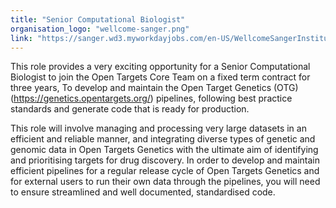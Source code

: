 ```yaml
---
title: "Senior Computational Biologist"
organisation_logo: "wellcome-sanger.png"
link: "https://sanger.wd3.myworkdayjobs.com/en-US/WellcomeSangerInstitute/job/Postdoctoral-Fellow--Developing-Immune-Cell-Screening_JR100588"
---
```

This role provides a very exciting opportunity for a Senior Computational Biologist to join the Open Targets Core Team on a fixed term contract for three years, To develop and maintain the Open Target Genetics (OTG) (https://genetics.opentargets.org/) pipelines, following best practice standards and generate code that is ready for production.

This role will involve managing and processing very large datasets in an efficient and reliable manner, and integrating diverse types of genetic and genomic data in Open Targets Genetics with the ultimate aim of identifying and prioritising targets for drug discovery. In order to develop and maintain efficient pipelines for a regular release cycle of Open Targets Genetics and for external users to run their own data through the pipelines, you will need to ensure streamlined and well documented, standardised code.
